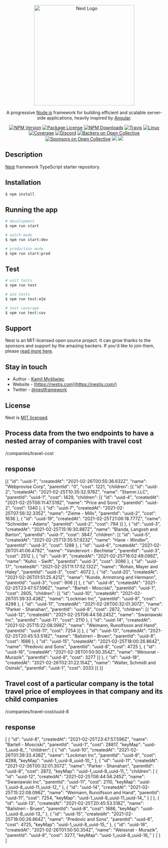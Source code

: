 <p align="center">
  <a href="http://nestjs.com/" target="blank"><img src="https://nestjs.com/img/logo_text.svg" width="320" alt="Nest Logo" /></a>
</p>

[travis-image]: https://api.travis-ci.org/nestjs/nest.svg?branch=master
[travis-url]: https://travis-ci.org/nestjs/nest
[linux-image]: https://img.shields.io/travis/nestjs/nest/master.svg?label=linux
[linux-url]: https://travis-ci.org/nestjs/nest
  
  <p align="center">A progressive <a href="http://nodejs.org" target="blank">Node.js</a> framework for building efficient and scalable server-side applications, heavily inspired by <a href="https://angular.io" target="blank">Angular</a>.</p>
    <p align="center">
<a href="https://www.npmjs.com/~nestjscore"><img src="https://img.shields.io/npm/v/@nestjs/core.svg" alt="NPM Version" /></a>
<a href="https://www.npmjs.com/~nestjscore"><img src="https://img.shields.io/npm/l/@nestjs/core.svg" alt="Package License" /></a>
<a href="https://www.npmjs.com/~nestjscore"><img src="https://img.shields.io/npm/dm/@nestjs/core.svg" alt="NPM Downloads" /></a>
<a href="https://travis-ci.org/nestjs/nest"><img src="https://api.travis-ci.org/nestjs/nest.svg?branch=master" alt="Travis" /></a>
<a href="https://travis-ci.org/nestjs/nest"><img src="https://img.shields.io/travis/nestjs/nest/master.svg?label=linux" alt="Linux" /></a>
<a href="https://coveralls.io/github/nestjs/nest?branch=master"><img src="https://coveralls.io/repos/github/nestjs/nest/badge.svg?branch=master#5" alt="Coverage" /></a>
<a href="https://discord.gg/G7Qnnhy" target="_blank"><img src="https://img.shields.io/badge/discord-online-brightgreen.svg" alt="Discord"/></a>
<a href="https://opencollective.com/nest#backer"><img src="https://opencollective.com/nest/backers/badge.svg" alt="Backers on Open Collective" /></a>
<a href="https://opencollective.com/nest#sponsor"><img src="https://opencollective.com/nest/sponsors/badge.svg" alt="Sponsors on Open Collective" /></a>
  <a href="https://paypal.me/kamilmysliwiec"><img src="https://img.shields.io/badge/Donate-PayPal-dc3d53.svg"/></a>
  <a href="https://twitter.com/nestframework"><img src="https://img.shields.io/twitter/follow/nestframework.svg?style=social&label=Follow"></a>
</p>
  <!--[![Backers on Open Collective](https://opencollective.com/nest/backers/badge.svg)](https://opencollective.com/nest#backer)
  [![Sponsors on Open Collective](https://opencollective.com/nest/sponsors/badge.svg)](https://opencollective.com/nest#sponsor)-->

## Description

[Nest](https://github.com/nestjs/nest) framework TypeScript starter repository.

## Installation

```bash
$ npm install
```

## Running the app

```bash
# development
$ npm run start

# watch mode
$ npm run start:dev

# production mode
$ npm run start:prod
```

## Test

```bash
# unit tests
$ npm run test

# e2e tests
$ npm run test:e2e

# test coverage
$ npm run test:cov
```

## Support

Nest is an MIT-licensed open source project. It can grow thanks to the sponsors and support by the amazing backers. If you'd like to join them, please [read more here](https://docs.nestjs.com/support).

## Stay in touch

- Author - [Kamil Myśliwiec](https://kamilmysliwiec.com)
- Website - [https://nestjs.com](https://nestjs.com/)
- Twitter - [@nestframework](https://twitter.com/nestframework)

## License

  Nest is [MIT licensed](https://github.com/nestjs/nest/blob/master/LICENSE).

## Process data from the two endpoints to have a nested array of companies with travel cost 
/companies/travel-cost
## response 
[{
    "id": "uuid-1",
    "createdAt": "2021-02-26T00:55:36.632Z",
    "name": "Webprovise Corp",
    "parentId": "0",
    "cost": 1221,
    "children": [{
        "id": "uuid-2",
        "createdAt": "2021-02-25T10:35:32.978Z",
        "name": "Stamm LLC",
        "parentId": "uuid-1",
        "cost": 1429,
        "children": [{
            "id": "uuid-4",
            "createdAt": "2021-02-25T06:11:47.519Z",
            "name": "Price and Sons",
            "parentId": "uuid-2",
            "cost": 1340
        }, {
            "id": "uuid-7",
            "createdAt": "2021-02-25T07:56:32.335Z",
            "name": "Zieme - Mills",
            "parentId": "uuid-2",
            "cost": 1636
        }, {
            "id": "uuid-19",
            "createdAt": "2021-02-25T21:06:18.777Z",
            "name": "Schneider - Adams",
            "parentId": "uuid-2",
            "cost": 794
        }]
    }, {
        "id": "uuid-3",
        "createdAt": "2021-02-25T15:16:30.887Z",
        "name": "Blanda, Langosh and Barton",
        "parentId": "uuid-1",
        "cost": 3847,
        "children": [{
            "id": "uuid-5",
            "createdAt": "2021-02-25T13:35:57.923Z",
            "name": "Hane - Windler",
            "parentId": "uuid-3",
            "cost": 1288
        }, {
            "id": "uuid-6",
            "createdAt": "2021-02-26T01:41:06.479Z",
            "name": "Vandervort - Bechtelar",
            "parentId": "uuid-3",
            "cost": 2512
        }, {
            "id": "uuid-9",
            "createdAt": "2021-02-25T16:02:49.099Z",
            "name": "Kuhic - Swift",
            "parentId": "uuid-3",
            "cost": 3086
        }, {
            "id": "uuid-17",
            "createdAt": "2021-02-25T11:17:52.132Z",
            "name": "Rohan, Mayer and Haley",
            "parentId": "uuid-3",
            "cost": 4072
        }, {
            "id": "uuid-20",
            "createdAt": "2021-02-26T01:51:25.421Z",
            "name": "Kunde, Armstrong and Hermann",
            "parentId": "uuid-3",
            "cost": 908
        }]
    }, {
        "id": "uuid-8",
        "createdAt": "2021-02-25T23:47:57.596Z",
        "name": "Bartell - Mosciski",
        "parentId": "uuid-1",
        "cost": 2605,
        "children": [{
            "id": "uuid-10",
            "createdAt": "2021-02-26T01:39:33.438Z",
            "name": "Lockman Inc",
            "parentId": "uuid-8",
            "cost": 4288
        }, {
            "id": "uuid-11",
            "createdAt": "2021-02-26T00:32:01.307Z",
            "name": "Parker - Shanahan",
            "parentId": "uuid-8",
            "cost": 2872,
            "children": [{
                "id": "uuid-12",
                "createdAt": "2021-02-25T06:44:56.245Z",
                "name": "Swaniawski Inc",
                "parentId": "uuid-11",
                "cost": 2110
            }, {
                "id": "uuid-14",
                "createdAt": "2021-02-25T15:22:08.098Z",
                "name": "Weimann, Runolfsson and Hand",
                "parentId": "uuid-11",
                "cost": 7254
            }]
        }, {
            "id": "uuid-13",
            "createdAt": "2021-02-25T20:45:53.518Z",
            "name": "Balistreri - Bruen",
            "parentId": "uuid-8",
            "cost": 1686
        }, {
            "id": "uuid-15",
            "createdAt": "2021-02-25T18:00:26.864Z",
            "name": "Predovic and Sons",
            "parentId": "uuid-8",
            "cost": 4725
        }, {
            "id": "uuid-16",
            "createdAt": "2021-02-26T01:50:50.354Z",
            "name": "Weissnat - Murazik",
            "parentId": "uuid-8",
            "cost": 3277
        }]
    }, {
        "id": "uuid-18",
        "createdAt": "2021-02-26T02:31:22.154Z",
        "name": "Walter, Schmidt and Osinski",
        "parentId": "uuid-1",
        "cost": 2033
    }]
}]
## Travel cost of a particular company is the total travel price of employees in that company and its child companies 
/companies/travel-cost/uuid-8
## response 
[
    {
        "id": "uuid-8",
        "createdAt": "2021-02-25T23:47:57.596Z",
        "name": "Bartell - Mosciski",
        "parentId": "uuid-1",
        "cost": 28817,
        "keyMap": "uuid-1_uuid-8_",
        "children": [
            {
                "id": "uuid-10",
                "createdAt": "2021-02-26T01:39:33.438Z",
                "name": "Lockman Inc",
                "parentId": "uuid-8",
                "cost": 4288,
                "keyMap": "uuid-1_uuid-8_uuid-10_"
            },
            {
                "id": "uuid-11",
                "createdAt": "2021-02-26T00:32:01.307Z",
                "name": "Parker - Shanahan",
                "parentId": "uuid-8",
                "cost": 2872,
                "keyMap": "uuid-1_uuid-8_uuid-11_",
                "children": [
                    {
                        "id": "uuid-12",
                        "createdAt": "2021-02-25T06:44:56.245Z",
                        "name": "Swaniawski Inc",
                        "parentId": "uuid-11",
                        "cost": 2110,
                        "keyMap": "uuid-1_uuid-8_uuid-11_uuid-12_"
                    },
                    {
                        "id": "uuid-14",
                        "createdAt": "2021-02-25T15:22:08.098Z",
                        "name": "Weimann, Runolfsson and Hand",
                        "parentId": "uuid-11",
                        "cost": 7254,
                        "keyMap": "uuid-1_uuid-8_uuid-11_uuid-14_"
                    }
                ]
            },
            {
                "id": "uuid-13",
                "createdAt": "2021-02-25T20:45:53.518Z",
                "name": "Balistreri - Bruen",
                "parentId": "uuid-8",
                "cost": 1686,
                "keyMap": "uuid-1_uuid-8_uuid-13_"
            },
            {
                "id": "uuid-15",
                "createdAt": "2021-02-25T18:00:26.864Z",
                "name": "Predovic and Sons",
                "parentId": "uuid-8",
                "cost": 4725,
                "keyMap": "uuid-1_uuid-8_uuid-15_"
            },
            {
                "id": "uuid-16",
                "createdAt": "2021-02-26T01:50:50.354Z",
                "name": "Weissnat - Murazik",
                "parentId": "uuid-8",
                "cost": 3277,
                "keyMap": "uuid-1_uuid-8_uuid-16_"
            }
        ]
    }
]